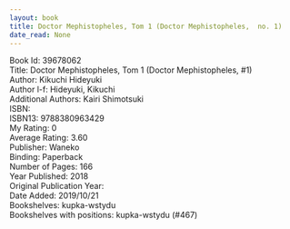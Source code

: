 ```yaml
---
layout: book
title: Doctor Mephistopheles, Tom 1 (Doctor Mephistopheles,  no. 1)
date_read: None
---
```


Book Id: 39678062<br />
Title: Doctor Mephistopheles, Tom 1 (Doctor Mephistopheles, #1)<br />
Author: Kikuchi Hideyuki<br />
Author l-f: Hideyuki, Kikuchi<br />
Additional Authors: Kairi Shimotsuki<br />
ISBN: <br />
ISBN13: 9788380963429<br />
My Rating: 0<br />
Average Rating: 3.60<br />
Publisher: Waneko<br />
Binding: Paperback<br />
Number of Pages: 166<br />
Year Published: 2018<br />
Original Publication Year: <br />
Date Added: 2019/10/21<br />
Bookshelves: kupka-wstydu<br />
Bookshelves with positions: kupka-wstydu (#467)<br />

